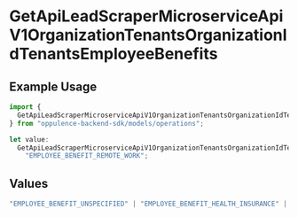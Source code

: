 # GetApiLeadScraperMicroserviceApiV1OrganizationTenantsOrganizationIdTenantsEmployeeBenefits

## Example Usage

```typescript
import {
  GetApiLeadScraperMicroserviceApiV1OrganizationTenantsOrganizationIdTenantsEmployeeBenefits,
} from "oppulence-backend-sdk/models/operations";

let value:
  GetApiLeadScraperMicroserviceApiV1OrganizationTenantsOrganizationIdTenantsEmployeeBenefits =
    "EMPLOYEE_BENEFIT_REMOTE_WORK";
```

## Values

```typescript
"EMPLOYEE_BENEFIT_UNSPECIFIED" | "EMPLOYEE_BENEFIT_HEALTH_INSURANCE" | "EMPLOYEE_BENEFIT_RETIREMENT_PLAN" | "EMPLOYEE_BENEFIT_PAID_TIME_OFF" | "EMPLOYEE_BENEFIT_REMOTE_WORK"
```